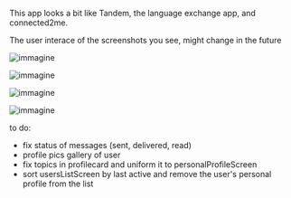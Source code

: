 This app looks a bit like Tandem, the language exchange app, and connected2me. 

The user interace of the screenshots you see, might change in the future

![immagine](https://github.com/user-attachments/assets/737d0b82-a833-48fb-9594-7f5904a1acfa)

![immagine](https://github.com/user-attachments/assets/a252e893-e6c2-4a38-ae2c-f2a8345f7871)

![immagine](https://github.com/user-attachments/assets/c9e6e10d-30a6-499a-9c0d-be37e601412d)

![immagine](https://github.com/user-attachments/assets/864c3825-1e68-438e-a70a-ade4a72b3ae9)

to do:
- fix status of messages (sent, delivered, read)
- profile pics gallery of user
- fix topics in profilecard and uniform it to personalProfileScreen
- sort usersListScreen by last active and remove the user's personal profile from the list



